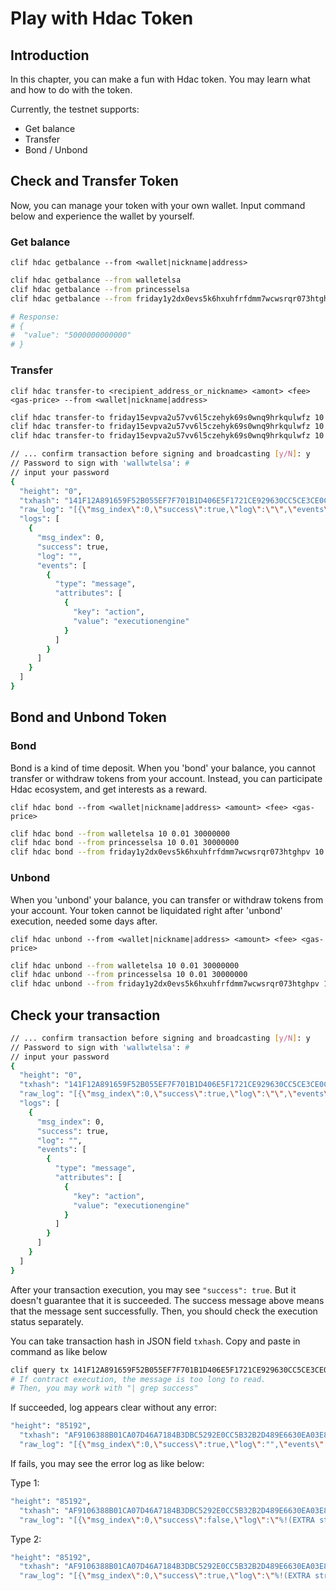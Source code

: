 # Play with Hdac Token

## Introduction

In this chapter, you can make a fun with Hdac token. You may learn what and how to do with the token.

Currently, the testnet supports:

* Get balance
* Transfer
* Bond / Unbond

## Check and Transfer Token

Now, you can manage your token with your own wallet. Input command below and experience the wallet by yourself.

### Get balance

`clif hdac getbalance --from <wallet|nickname|address>` 

```bash
clif hdac getbalance --from walletelsa
clif hdac getbalance --from princesselsa
clif hdac getbalance --from friday1y2dx0evs5k6hxuhfrfdmm7wcwsrqr073htghpv

# Response:
# {
#  "value": "5000000000000"
# }
```

### Transfer

`clif hdac transfer-to <recipient_address_or_nickname> <amont> <fee> <gas-price> --from <wallet|nickname|address>`

```bash
clif hdac transfer-to friday15evpva2u57vv6l5czehyk69s0wnq9hrkqulwfz 10 0.01 30000000 --from walletelsa
clif hdac transfer-to friday15evpva2u57vv6l5czehyk69s0wnq9hrkqulwfz 10 0.01 30000000 --from princesselsa
clif hdac transfer-to friday15evpva2u57vv6l5czehyk69s0wnq9hrkqulwfz 10 0.01 30000000 --from friday1y2dx0evs5k6hxuhfrfdmm7wcwsrqr073htghpv
```

```bash
// ... confirm transaction before signing and broadcasting [y/N]: y
// Password to sign with 'wallwtelsa': # 
// input your password 
{
  "height": "0",
  "txhash": "141F12A891659F52B055EF7F701B1D406E5F1721CE929630CC5CE3CE0C4C8718",
  "raw_log": "[{\"msg_index\":0,\"success\":true,\"log\":\"\",\"events\":[{\"type\":\"message\",\"attributes\":[{\"key\":\"action\",\"value\":\"executionengine\"}]}]}]",
  "logs": [
    {
      "msg_index": 0,
      "success": true,
      "log": "",
      "events": [
        {
          "type": "message",
          "attributes": [
            {
              "key": "action",
              "value": "executionengine"
            } 
          ] 
        } 
      ]
    }
  ]
}
```

## Bond and Unbond Token

### Bond

Bond is a kind of time deposit. When you 'bond' your balance, you cannot transfer or withdraw tokens from your account. Instead, you can participate Hdac ecosystem, and get interests as a reward.

`clif hdac bond --from <wallet|nickname|address> <amount> <fee> <gas-price>`

```bash
clif hdac bond --from walletelsa 10 0.01 30000000
clif hdac bond --from princesselsa 10 0.01 30000000
clif hdac bond --from friday1y2dx0evs5k6hxuhfrfdmm7wcwsrqr073htghpv 10 0.01 30000000
```

### Unbond

When you 'unbond' your balance, you can transfer or withdraw tokens from your account. Your token cannot be liquidated right after 'unbond' execution, needed some days after.

`clif hdac unbond --from <wallet|nickname|address> <amount> <fee> <gas-price>`

```bash
clif hdac unbond --from walletelsa 10 0.01 30000000
clif hdac unbond --from princesselsa 10 0.01 30000000
clif hdac unbond --from friday1y2dx0evs5k6hxuhfrfdmm7wcwsrqr073htghpv 10 0.01 30000000
```

## Check your transaction

```bash
// ... confirm transaction before signing and broadcasting [y/N]: y
// Password to sign with 'wallwtelsa': # 
// input your password 
{
  "height": "0",
  "txhash": "141F12A891659F52B055EF7F701B1D406E5F1721CE929630CC5CE3CE0C4C8718",
  "raw_log": "[{\"msg_index\":0,\"success\":true,\"log\":\"\",\"events\":[{\"type\":\"message\",\"attributes\":[{\"key\":\"action\",\"value\":\"executionengine\"}]}]}]",
  "logs": [
    {
      "msg_index": 0,
      "success": true,
      "log": "",
      "events": [
        {
          "type": "message",
          "attributes": [
            {
              "key": "action",
              "value": "executionengine"
            } 
          ] 
        } 
      ]
    }
  ]
}
```

After your transaction execution, you may see `"success": true`. But it doesn't guarantee that it is succeeded. The success message above means that the message sent successfully. Then, you should check the execution status separately.

You can take transaction hash in JSON field `txhash`. Copy and paste in command as like below

```bash
clif query tx 141F12A891659F52B055EF7F701B1D406E5F1721CE929630CC5CE3CE0C4C8718
# If contract execution, the message is too long to read.
# Then, you may work with "| grep success"
```

If succeeded, log appears clear without any error:

```bash
"height": "85192",
  "txhash": "AF9106388B01CA07D46A7184B3DBC5292E0CC5B32B2D489E6630EA03E803A9C8",
  "raw_log": "[{\"msg_index\":0,\"success\":true,\"log\":"",\"events\":[{\"type\":\"message\",\"attributes\":[{\"key\":\"action\",\"value\":\"executionengine\"}]}]}]",
```

If fails, you may see the error log as like below:

Type 1:

```bash
"height": "85192",
  "txhash": "AF9106388B01CA07D46A7184B3DBC5292E0CC5B32B2D489E6630EA03E803A9C8",
  "raw_log": "[{\"msg_index\":0,\"success\":false,\"log\":\"%!(EXTRA string=ERROR:\\nCodespace: contract\\nCode: 302\\nMessage: \\\"execution engine - cannot create deploy : %!(EXTRA string=Interpreter(Trap(Trap { kind: Revert(11) })))\\\"\\n)\",\"events\":[{\"type\":\"message\",\"attributes\":[{\"key\":\"action\",\"value\":\"executionengine\"}]}]}]",
```

Type 2:

```bash
"height": "85192",
  "txhash": "AF9106388B01CA07D46A7184B3DBC5292E0CC5B32B2D489E6630EA03E803A9C8",
  "raw_log": "[{\"msg_index\":0,\"success\":true,\"log\":\"%!(EXTRA string=ERROR:\\nCodespace: contract\\nCode: 302\\nMessage: \\\"execution engine - deploy error - execute : %!(EXTRA string=Interpreter(Trap(Trap { kind: Host(GasLimit) })))\\\"\\n)\",\"events\":[{\"type\":\"message\",\"attributes\":[{\"key\":\"action\",\"value\":\"executionengine\"}]}]}]",
```


